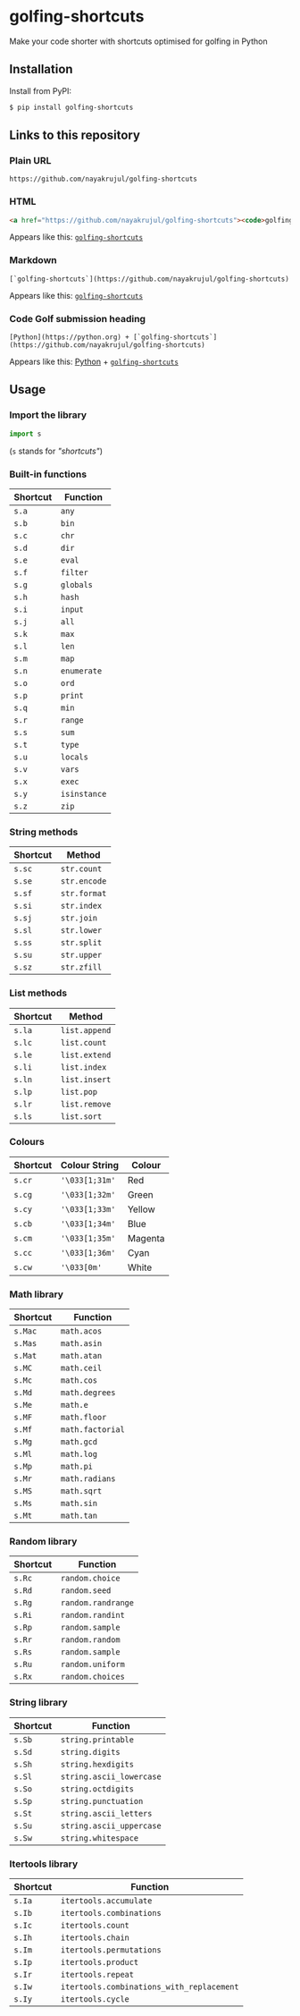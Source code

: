 # golfing-shortcuts

Make your code shorter with shortcuts optimised for golfing in Python

## Installation

Install from PyPI:

```zsh
$ pip install golfing-shortcuts
```

## Links to this repository

### Plain URL

```
https://github.com/nayakrujul/golfing-shortcuts
```

### HTML

```html
<a href="https://github.com/nayakrujul/golfing-shortcuts"><code>golfing-shortcuts</code></a>
```

Appears like this: <a href="https://github.com/nayakrujul/golfing-shortcuts"><code>golfing-shortcuts</code></a>

### Markdown

```
[`golfing-shortcuts`](https://github.com/nayakrujul/golfing-shortcuts)
```

Appears like this: [`golfing-shortcuts`](https://github.com/nayakrujul/golfing-shortcuts)

### Code Golf submission heading

```
[Python](https://python.org) + [`golfing-shortcuts`](https://github.com/nayakrujul/golfing-shortcuts)
```

Appears like this: [Python](https://python.org) + [`golfing-shortcuts`](https://github.com/nayakrujul/golfing-shortcuts)

## Usage

### Import the library

```python
import s
```

(`s` stands for _"shortcuts"_)

### Built-in functions

|Shortcut|Function|
|-|-|
|`s.a`|`any`|
|`s.b`|`bin`|
|`s.c`|`chr`|
|`s.d`|`dir`|
|`s.e`|`eval`|
|`s.f`|`filter`|
|`s.g`|`globals`|
|`s.h`|`hash`|
|`s.i`|`input`|
|`s.j`|`all`|
|`s.k`|`max`|
|`s.l`|`len`|
|`s.m`|`map`|
|`s.n`|`enumerate`|
|`s.o`|`ord`|
|`s.p`|`print`|
|`s.q`|`min`|
|`s.r`|`range`|
|`s.s`|`sum`|
|`s.t`|`type`|
|`s.u`|`locals`|
|`s.v`|`vars`|
|`s.x`|`exec`|
|`s.y`|`isinstance`|
|`s.z`|`zip`|

### String methods

|Shortcut|Method|
|-|-|
|`s.sc`|`str.count`|
|`s.se`|`str.encode`|
|`s.sf`|`str.format`|
|`s.si`|`str.index`|
|`s.sj`|`str.join`|
|`s.sl`|`str.lower`|
|`s.ss`|`str.split`|
|`s.su`|`str.upper`|
|`s.sz`|`str.zfill`|

### List methods

|Shortcut|Method|
|-|-|
|`s.la`|`list.append`|
|`s.lc`|`list.count`|
|`s.le`|`list.extend`|
|`s.li`|`list.index`|
|`s.ln`|`list.insert`|
|`s.lp`|`list.pop`|
|`s.lr`|`list.remove`|
|`s.ls`|`list.sort`|

### Colours

|Shortcut|Colour String|Colour|
|-|-|-|
|`s.cr`|`'\033[1;31m'`|Red|
|`s.cg`|`'\033[1;32m'`|Green|
|`s.cy`|`'\033[1;33m'`|Yellow|
|`s.cb`|`'\033[1;34m'`|Blue|
|`s.cm`|`'\033[1;35m'`|Magenta|
|`s.cc`|`'\033[1;36m'`|Cyan|
|`s.cw`|`'\033[0m'`|White|

### Math library

|Shortcut|Function|
|-|-|
|`s.Mac`|`math.acos`|
|`s.Mas`|`math.asin`|
|`s.Mat`|`math.atan`|
|`s.MC`|`math.ceil`|
|`s.Mc`|`math.cos`|
|`s.Md`|`math.degrees`|
|`s.Me`|`math.e`|
|`s.MF`|`math.floor`|
|`s.Mf`|`math.factorial`|
|`s.Mg`|`math.gcd`|
|`s.Ml`|`math.log`|
|`s.Mp`|`math.pi`|
|`s.Mr`|`math.radians`|
|`s.MS`|`math.sqrt`|
|`s.Ms`|`math.sin`|
|`s.Mt`|`math.tan`|

### Random library

|Shortcut|Function|
|-|-|
|`s.Rc`|`random.choice`|
|`s.Rd`|`random.seed`|
|`s.Rg`|`random.randrange`|
|`s.Ri`|`random.randint`|
|`s.Rp`|`random.sample`|
|`s.Rr`|`random.random`|
|`s.Rs`|`random.sample`|
|`s.Ru`|`random.uniform`|
|`s.Rx`|`random.choices`|

### String library

|Shortcut|Function|
|-|-|
|`s.Sb`|`string.printable`|
|`s.Sd`|`string.digits`|
|`s.Sh`|`string.hexdigits`|
|`s.Sl`|`string.ascii_lowercase`|
|`s.So`|`string.octdigits`|
|`s.Sp`|`string.punctuation`|
|`s.St`|`string.ascii_letters`|
|`s.Su`|`string.ascii_uppercase`|
|`s.Sw`|`string.whitespace`|

### Itertools library

|Shortcut|Function|
|-|-|
|`s.Ia`|`itertools.accumulate`|
|`s.Ib`|`itertools.combinations`|
|`s.Ic`|`itertools.count`|
|`s.Ih`|`itertools.chain`|
|`s.Im`|`itertools.permutations`|
|`s.Ip`|`itertools.product`|
|`s.Ir`|`itertools.repeat`|
|`s.Iw`|`itertools.combinations_with_replacement`|
|`s.Iy`|`itertools.cycle`|

